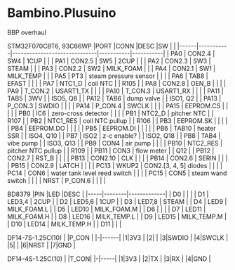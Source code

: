 # Bambino.Plusuino
BBP overhaul

STM32F070CBT6, 93C66WP
|PORT  |CONN       |DESC                          |SW         |           |
|------|-----------|------------------------------|-----------|-----------|
| PA0  | CON2.4    | SW4                          | 1CUP      |           |
| PA1  | CON2.5    | SW5                          | 2CUP      |           |
| PA2  | CON2.3    | SW3                          | STEAM     |           |
| PA3  | CON2.2    | SW2                          | MILK_FOAM |           |
| PA4  | CON2.1    | SW1                          | MILK_TEMP |           |
| PA5  | PT3       | steam pressure sensor        |           |           |
| PA6  | TAB8      | EFAST                        |           |           |
| PA7  | NTC1_D    | coil NTC                     |           | R105      |
| PA8  | CON2.8    | OEN_B                        |           |           |
| PA9  | T_CON.2   | USART1_TX                    |           |           |
| PA10 | T_CON.3   | USART1_RX                    |           |           |
| PA11 | TAB5      | 3WV                          |           | ISO5, Q8  |
| PA12 | TAB6      | dump valve                   |           | ISO1, Q2  |
| PA13 | P_CON.3   | SWDIO                        |           |           |
| PA14 | P_CON.4   | SWCLK                        |           |           |
| PA15 | EEPROM.CS |                              |           |           |
| PB0  | IC6       | zero-cross detector          |           |           |
| PB1  | NTC2_D    | pitcher NTC                  |           | R107      |
| PB2  | NTC1_RES  | coil NTC pullup              |           | R106      |
| PB3  | EEPROM.SK |                              |           |           |
| PB4  | EEPROM.DO |                              |           |           |
| PB5  | EEPROM.DI |                              |           |           |
| PB6  | TAB10     | heater SSR                   |           | ISO4, Q10 |
| PB7  | ISO2      | z-c enable?                  |           | ISO2, Q18 |
| PB8  | TAB4      | vibe pump                    |           | ISO3, Q13 |
| PB9  | CON4      | air pump                     |           |           |
| PB10 | NTC2_RES  | pitcher NTC pullup           |           | R109      |
| PB11 | CON3      | flow meter                   |           | Q12       |
| PB12 | CON2.7    | RST_B                        |           |           |
| PB13 | CON2.10   | CLK                          |           |           |
| PB14 | CON2.6    | SERIN                        |           |           |
| PB15 | CON2.9    | LATCH                        |           |           |
| PC13 | WKUP2     | CON2.[3, 4, 5] diodes        |           |           |
| PC14 | CON6      | water tank level reed switch |           |           |
| PC15 | CON5      | steam wand switch            |           |           |
| NRST | P_CON.6   |                              |           |           |

BD8379
|PIN  |LED     |DESC         |
|-----|--------|-------------|
| D0  |        |             |
| D1  | LED3,4 | 2CUP        |
| D2  | LED5,6 | 1CUP        |
| D3  | LED7,8 | STEAM       |
| D4  | LED9   | MILK_FOAM.L |
| D5  | LED10  | MILK_FOAM.M |
| D6  |        |             |
| D7  | LED11  | MILK_FOAM.H |
| D8  | LED16  | MILK_TEMP.L |
| D9  | LED15  | MILK_TEMP.M |
| D10 | LED14  | MILK_TEMP.H |
| D11 |        |             |


DF14-7S-1.25C(10)
| |P_CON |
|-|------|
|1|3V3   |
|2|      |
|3|SWDIO |
|4|SWCLK |
|5|      |
|6|NRST  |
|7|GND   |

DF14-4S-1.25C(10)
| |T_CON|
|-|-----|
|1|3V3  |
|2|TX   |
|3|RX   |
|4|GND  |
